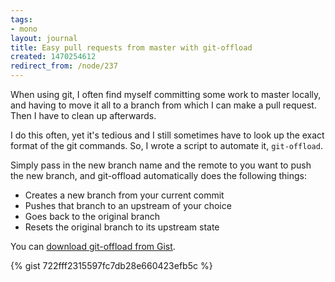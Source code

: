 ```yaml
---
tags:
- mono
layout: journal
title: Easy pull requests from master with git-offload
created: 1470254612
redirect_from: /node/237
---
```

When using git, I often find myself committing some work to master locally, and having to move it all to a branch from which I can make a pull request. Then I have to clean up afterwards.

I do this often, yet it's tedious and I still sometimes have to look up the exact format of the git commands. So, I wrote a script to automate it, <code>git-offload</code>.

Simply pass in the new branch name and the remote to you want to push the new branch, and git-offload automatically does the following things:


* Creates a new branch from your current commit
* Pushes that branch to an upstream of your choice
* Goes back to the original branch
* Resets the original branch to its upstream state

You can [download git-offload from Gist](https://gist.github.com/mhutch/722fff2315597fc7db28e660423efb5c).

{% gist 722fff2315597fc7db28e660423efb5c %}